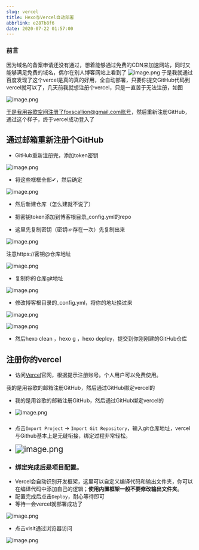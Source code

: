 ```yaml
---
slug: vercel
title: Hexo与Vercel自动部署
abbrlink: e287b8f6
date: 2020-07-22 01:57:00
---
```


### 前言
因为域名的备案申请还没有通过，想着能够通过免费的CDN来加速网站，同时又能够满足免费的域名，偶尔在别人博客网站上看到了
![image.png](https://upimage.alexhchu.com/2020/08/22/79568580a9a94.png)
于是我就通过百度发现了这个vercel是真的真的好用，全自动部署，只要你提交GitHub代码到vercel就可以了，几天前我就想注册个vercel，只是一直苦于无法注册，如图
<!--more-->
![image.png](https://upimage.alexhchu.com/2020/08/22/134a4b94b57c8.png)

于是我用谷歌空间注册了foxscallion@gmail.com账号，然后重新注册GitHub，通过这个样子，终于vercel成功登入了
## 通过邮箱重新注册个GitHub

- GitHub重新注册完，添加token密钥

![image.png](https://upimage.alexhchu.com/2020/08/22/10d1db5fec896.png)

- 将这些框框全部✔，然后确定

![image.png](https://upimage.alexhchu.com/2020/08/22/f231ed7f4ea27.png)

- 然后新建仓库（怎么建就不说了）

- 把密钥token添加到博客根目录_config.yml的repo
- 这里先复制密钥（密钥☞存在一次）先复制出来

<img src="https://upimage.alexhchu.com/2020/08/22/5760c4dbd9cb0.png" alt="image.png"  />

注意https://密钥@仓库地址

![image.png](https://upimage.alexhchu.com/2020/08/22/b87e5d50a59c2.png)

- 复制你的仓库git地址

![image.png](https://upimage.alexhchu.com/2020/08/22/0ee0afaafd797.png)

- 修改博客根目录的_config.yml，将你的地址换过来

![image.png](https://upimage.alexhchu.com/2020/08/22/e139f278d18d3.png)


![image.png](https://upimage.alexhchu.com/2020/08/22/6eeed180a55c0.png)

- 然后hexo clean ，hexo g ，hexo deploy，提交到你刚刚建的GitHub仓库

## 注册你的vercel

- 访问[Vercel](https://link.zhihu.com/?target=https%3A//vercel.com/)官网，根据提示注册账号。个人用户可以免费使用。

我的是用谷歌的邮箱注册GitHub，然后通过GitHub绑定vercel的

* 我的是用谷歌的邮箱注册GitHub，然后通过GitHub绑定vercel的

* ![image.png](https://upimage.alexhchu.com/2020/08/22/427251e0b6ad4.png)


### 

- 点击`Import Project` -> `Import Git Repository`，输入git仓库地址，vercel与Github基本上是无缝衔接，绑定过程非常轻松。 

* <img src="https://upimage.alexhchu.com/2020/08/22/e663a887019bb.png" alt="image.png" style="zoom:150%;" />

- ### 绑定完成后是项目配置。
- Vercel会自动识别开发框架，这里可以自定义编译代码和输出文件夹，你可以在编译代码中添加自己的逻辑；**使用内置框架一般不要修改输出文件夹**。
- 配置完成后点击`Deploy`，耐心等待即可
- 等待一会vercel就部署成功了

![image.png](https://upimage.alexhchu.com/2020/08/22/64b1e7f6734fd.png)

- 点击visit通过浏览器访问

![image.png](https://upimage.alexhchu.com/2020/08/22/8639112b9b872.png)

